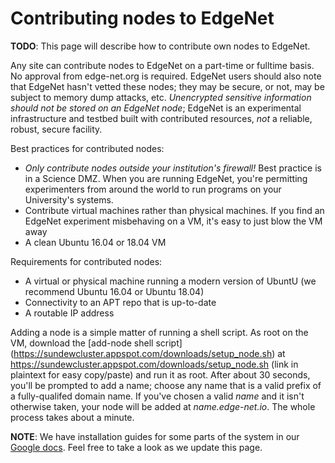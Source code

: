 ---
---
# Contributing nodes to EdgeNet

**TODO**: This page will describe how to contribute own nodes to EdgeNet.

Any site can contribute nodes to EdgeNet on a part-time or fulltime basis.  No approval from edge-net.org is required.  EdgeNet users should also note that EdgeNet hasn't vetted these nodes; they may be secure, or not, may be subject to memory dump attacks, etc.  *Unencrypted sensitive information should not be stored on an EdgeNet node*; EdgeNet is an experimental infrastructure and testbed built with contributed resources, _not_ a reliable, robust, secure facility.

Best practices for contributed nodes:

* _Only contribute nodes outside your institution's firewall!_  Best practice is in a Science DMZ.  When you are running EdgeNet, you're permitting experimenters from around the world to run programs on your University's systems.
* Contribute virtual machines rather than physical machines.  If you find an EdgeNet experiment misbehaving on a VM, it's easy to just blow the VM away
* A clean Ubuntu 16.04 or 18.04 VM

Requirements for contributed nodes:

* A virtual or physical machine running a modern version of UbuntU (we recommend Ubuntu 16.04 or Ubuntu 18.04)
* Connectivity to an APT repo that is up-to-date
* A routable IP address

Adding a node is a simple matter of running a shell script.  As root on the VM, download the [add-node shell script] (https://sundewcluster.appspot.com/downloads/setup_node.sh)  at https://sundewcluster.appspot.com/downloads/setup_node.sh (link in plaintext for easy copy/paste)  and run it as root.  After about 30 seconds, you'll be prompted to add a name; choose any name that is a valid prefix of a fully-qualifed domain name.  If you've chosen a valid _name_ and it isn't otherwise taken, your node will be added at _name.edge-net.io_.  The whole process takes about a minute. 



**NOTE**: We have installation guides for some parts of the system
in our [Google docs](https://github.com/EdgeNet-project/notes/blob/master/googledocs.md).
Feel free to take a look as we update this page.
